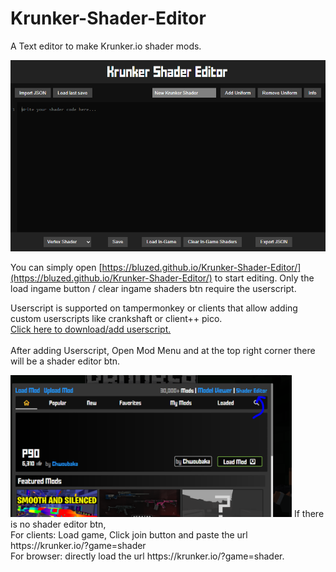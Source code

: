 # Krunker-Shader-Editor
A Text editor to make Krunker.io shader mods.<br>

![img](./assets/page.PNG?raw=true)

You can simply open [https://bluzed.github.io/Krunker-Shader-Editor/](https://bluzed.github.io/Krunker-Shader-Editor/) to start editing. Only the load ingame button / clear ingame shaders btn require the userscript.

Userscript is supported on tampermonkey or clients that allow adding custom userscripts like crankshaft or client++ pico.<br>
[Click here to download/add userscript.](https://github.com/BluZed/Krunker-Shader-Editor/raw/refs/heads/main/editor.user.js)<br>
<br>After adding Userscript,
Open Mod Menu and at the top right corner there will be a shader editor btn.

<img src="https://raw.githubusercontent.com/BluZed/Krunker-Shader-Editor/refs/heads/main/assets/modmenu.png" width="450px">
If there is no shader editor btn,<br>
For clients: Load game, Click join button and paste the url https://krunker.io/?game=shader <br>
For browser: directly load the url https://krunker.io/?game=shader.
